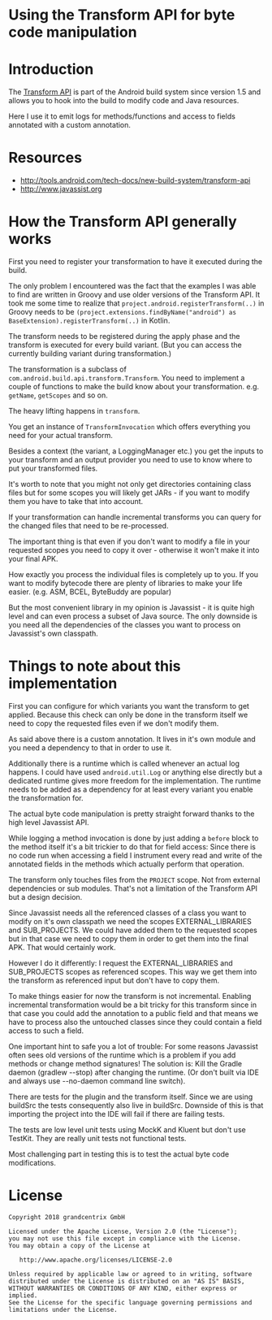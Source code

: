 # Using the Transform API for byte code manipulation

# Introduction

The [Transform API](http://tools.android.com/tech-docs/new-build-system/transform-api) is part of the Android build system since version 1.5 and allows you to hook into the build to modify code and Java resources.

Here I use it to emit logs for methods/functions and access to fields annotated with a custom annotation.

# Resources

- http://tools.android.com/tech-docs/new-build-system/transform-api
- http://www.javassist.org

# How the Transform API generally works

First you need to register your transformation to have it executed during the build.

The only problem I encountered was the fact that the examples I was able to find are written in Groovy and use older versions of the Transform API.
It took me some time to realize that `project.android.registerTransform(..)` in Groovy needs to be `(project.extensions.findByName("android") as BaseExtension).registerTransform(..)` in Kotlin.

The transform needs to be registered during the apply phase and the transform is executed for every build variant. (But you can access the currently building variant during transformation.)

The transformation is a subclass of `com.android.build.api.transform.Transform`. You need to implement a couple of functions to make the build know about your transformation. e.g. `getName`, `getScopes` and so on.

The heavy lifting happens in `transform`.

You get an instance of `TransformInvocation` which offers everything you need for your actual transform.

Besides a context (the variant, a LoggingManager etc.) you get the inputs to your transform and an output provider you need to use to know where to put your transformed files.

It's worth to note that you might not only get directories containing class files but for some scopes you will likely get JARs - if you want to modify them you have to take that into account.

If your transformation can handle incremental transforms you can query for the changed files that need to be re-processed.

The important thing is that even if you don't want to modify a file in your requested scopes you need to copy it over - otherwise it won't make it into your final APK.

How exactly you process the individual files is completely up to you. If you want to modify bytecode there are plenty of libraries to make your life easier.
(e.g. ASM, BCEL, ByteBuddy are popular)

But the most convenient library in my opinion is Javassist - it is quite high level and can even process a subset of Java source. The only downside is you need all the dependencies of the classes you want to process on Javassist's own classpath.

# Things to note about this implementation

First you can configure for which variants you want the transform to get applied. Because this check can only be done in the transform itself we need to copy the requested files even if we don't modify them.

As said above there is a custom annotation. It lives in it's own module and you need a dependency to that in order to use it.

Additionally there is a runtime which is called whenever an actual log happens. I could have used `android.util.Log` or anything else directly but a dedicated runtime gives more freedom for the implementation.
The runtime needs to be added as a dependency for at least every variant you enable the transformation for.

The actual byte code manipulation is pretty straight forward thanks to the high level Javassist API.

While logging a method invocation is done by just adding a `before` block to the method itself it's a bit trickier to do that for field access:
Since there is no code run when accessing a field I instrument every read and write of the annotated fields in the methods which actually perform that operation.

The transform only touches files from the `PROJECT` scope. Not from external dependencies or sub modules. That's not a limitation of the Transform API but a design decision.

Since Javassist needs all the referenced classes of a class you want to modify on it's own classpath we need the scopes EXTERNAL_LIBRARIES and SUB_PROJECTS.
We could have added them to the requested scopes but in that case we need to copy them in order to get them into the final APK. That would certainly work.

However I do it differently: I request the EXTERNAL_LIBRARIES and SUB_PROJECTS scopes as referenced scopes.
This way we get them into the transform as referenced input but don't have to copy them.

To make things easier for now the transform is not incremental.
Enabling incremental transformation would be a bit tricky for this transform since in that case you could add the annotation to a public field and that means we have to process also the untouched classes since they could contain a field access to such a field.

One important hint to safe you a lot of trouble: For some reasons Javassist often sees old versions of the runtime which is a problem if you add methods or change method signatures!
The solution is: Kill the Gradle daemon (gradlew --stop) after changing the runtime. (Or don't built via IDE and always use --no-daemon command line switch).

There are tests for the plugin and the transform itself. Since we are using buildSrc the tests consequently also live in buildSrc. Downside of this is that importing the project into the IDE will fail if there are failing tests.

The tests are low level unit tests using MockK and Kluent but don't use TestKit. They are really unit tests not functional tests.

Most challenging part in testing this is to test the actual byte code modifications.

# License

```
Copyright 2018 grandcentrix GmbH

Licensed under the Apache License, Version 2.0 (the "License");
you may not use this file except in compliance with the License.
You may obtain a copy of the License at

   http://www.apache.org/licenses/LICENSE-2.0

Unless required by applicable law or agreed to in writing, software
distributed under the License is distributed on an "AS IS" BASIS,
WITHOUT WARRANTIES OR CONDITIONS OF ANY KIND, either express or implied.
See the License for the specific language governing permissions and
limitations under the License.
```
